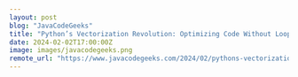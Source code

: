 ```yaml
---
layout: post
blog: "JavaCodeGeeks"
title: "Python’s Vectorization Revolution: Optimizing Code Without Loops"
date: 2024-02-02T17:00:00Z
image: images/javacodegeeks.png
remote_url: "https://www.javacodegeeks.com/2024/02/pythons-vectorization-revolution-optimizing-code-without-loops.html"
---
```

